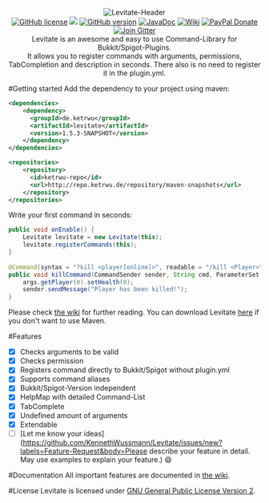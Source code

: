 <p align="center">
  <img src="https://i.imgur.com/Ln11ksG.png" alt="Levitate-Header">
  <br />
  <a href="https://raw.githubusercontent.com/KennethWussmann/Levitate/master/LICENSE"><img src="https://img.shields.io/badge/license-GPLv2-blue.svg" alt="GitHub license"></a>
  <a href='http://ci.ketrwu.de/job/Levitate-Java-8/'><img src='http://ci.ketrwu.de/buildStatus/icon?job=Levitate-Java-8'></a>
  <a href="https://github.com/KennethWussmann/Levitate/releases/latest"><img src="https://img.shields.io/badge/style-1.5.4-A68FA1.svg?label=version" alt="GitHub version"></a>
  <a href="http://ci.ketrwu.de/job/Levitate-Java-8/javadoc/"><img src="https://img.shields.io/badge/style-latest-yellow.svg?label=JavaDoc" alt="JavaDoc"></a>
  <a href="https://github.com/KennethWussmann/Levitate/wiki"><img src="https://img.shields.io/badge/Wiki-Read%20me-358AA6.svg" alt="Wiki"></a>
  <a href="https://www.paypal.me/ketrwu/0.99usd"><img src="https://img.shields.io/badge/style-USD%200.99-blue.svg?label=PayPal" alt="PayPal Donate"></a>
  <a href="https://gitter.im/KennethWussmann/Levitate"><img src="https://img.shields.io/badge/style-Join-organge.svg?label=Gitter" alt="Join Gitter"></a>
  
 
<br />
Levitate is an awesome and easy to use Command-Library for Bukkit/Spigot-Plugins.<br />
It allows you to register commands with arguments, permissions, TabCompletion and description in seconds. 
There also is no need to register it in the plugin.yml.
</p>

#Getting started 
Add the dependency to your project using maven:
```XML
<dependencies>
    <dependency>
      <groupId>de.ketrwu</groupId>
      <artifactId>levitate</artifactId>
      <version>1.5.3-SNAPSHOT</version>
    </dependency>
</dependencies>

<repositories>
    <repository>
      <id>ketrwu-repo</id>
      <url>http://repo.ketrwu.de/repository/maven-snapshots</url>
    </repository>
</repositories>
```

Write your first command in seconds: 
```Java
public void onEnable() {
	Levitate levitate = new Levitate(this);
	levitate.registerCommands(this);
}
	
@Command(syntax = "?kill <player[online]>", readable = "/kill <Player>", description = "Kill a player", permission = "player.kill", aliases = {"die"})
public void killCommand(CommandSender sender, String cmd, ParameterSet args) {
	args.getPlayer(0).setHealth(0);
	sender.sendMessage("Player has been killed!");
}
```
Please check [the wiki](https://github.com/KennethWussmann/Levitate/wiki) for further reading. You can download Levitate [here](https://github.com/KennethWussmann/Levitate/wiki/1.-Getting-started#download-levitate) if you don't want to use Maven.

#Features
- [x] Checks arguments to be valid
- [x] Checks permission
- [x] Registers command directly to Bukkit/Spigot without plugin.yml
- [x] Supports command aliases
- [x] Bukkit/Spigot-Version independent
- [x] HelpMap with detailed Command-List
- [x] TabComplete
- [x] Undefined amount of arguments
- [x] Extendable
- [ ] [Let me know your ideas](https://github.com/KennethWussmann/Levitate/issues/new?labels=Feature-Request&body=Please describe your feature in detail. May use examples to explain your feature.) :smile:

#Documentation
All important features are documented in [the wiki](https://github.com/KennethWussmann/Levitate/wiki). 

#License
Levitate is licensed under [GNU General Public License Version 2](https://github.com/KennethWussmann/Levitate/blob/master/LICENSE).

